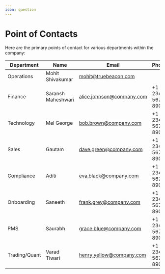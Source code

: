 ```yaml
---
icon: question
---
```

# Point of Contacts

Here are the primary points of contact for various departments within the company:


| Department     | Name              | Email                    | Phone          |
|----------------|-------------------|--------------------------|----------------|
| Operations     | Mohit Shivakumar  | mohit@truebeacon.com     |                |
| Finance        | Saransh Maheshwari| alice.johnson@company.com| +1 234 567 8902|
| Technology     | Mel George        | bob.brown@company.com    | +1 234 567 8903|
| Sales          | Gautam            | dave.green@company.com   | +1 234 567 8905|
| Compliance     | Aditi             | eva.black@company.com    | +1 234 567 8906|
| Onboarding     | Saneeth           | frank.grey@company.com   | +1 234 567 8907|
| PMS            | Saurabh           | grace.blue@company.com   | +1 234 567 8908|
| Trading/Quant  | Varad Tiwari      | henry.yellow@company.com | +1 234 567 8909|
